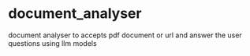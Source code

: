 # document_analyser
document analyser to accepts pdf document or url and answer the user questions using llm models
